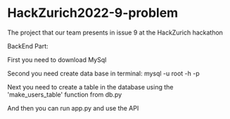 # HackZurich2022-9-problem
The project that our team presents in issue 9 at the HackZurich hackathon


BackEnd Part:

First you need to download MySql

Second you need create data base in terminal: mysql -u root -h -p

Next you need to create a table in the database using the 'make_users_table' function from db.py

And then you can run app.py and use the API
